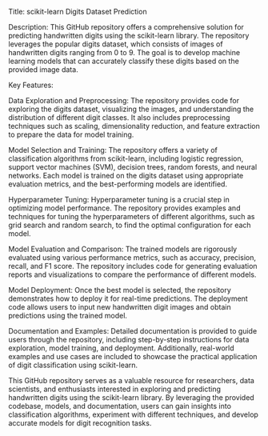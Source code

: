 Title: scikit-learn Digits Dataset Prediction

Description:
This GitHub repository offers a comprehensive solution for predicting handwritten digits using the scikit-learn library. The repository leverages the popular digits dataset, which consists of images of handwritten digits ranging from 0 to 9. The goal is to develop machine learning models that can accurately classify these digits based on the provided image data.

Key Features:

Data Exploration and Preprocessing: The repository provides code for exploring the digits dataset, visualizing the images, and understanding the distribution of different digit classes. It also includes preprocessing techniques such as scaling, dimensionality reduction, and feature extraction to prepare the data for model training.

Model Selection and Training: The repository offers a variety of classification algorithms from scikit-learn, including logistic regression, support vector machines (SVM), decision trees, random forests, and neural networks. Each model is trained on the digits dataset using appropriate evaluation metrics, and the best-performing models are identified.

Hyperparameter Tuning: Hyperparameter tuning is a crucial step in optimizing model performance. The repository provides examples and techniques for tuning the hyperparameters of different algorithms, such as grid search and random search, to find the optimal configuration for each model.

Model Evaluation and Comparison: The trained models are rigorously evaluated using various performance metrics, such as accuracy, precision, recall, and F1 score. The repository includes code for generating evaluation reports and visualizations to compare the performance of different models.

Model Deployment: Once the best model is selected, the repository demonstrates how to deploy it for real-time predictions. The deployment code allows users to input new handwritten digit images and obtain predictions using the trained model.

Documentation and Examples: Detailed documentation is provided to guide users through the repository, including step-by-step instructions for data exploration, model training, and deployment. Additionally, real-world examples and use cases are included to showcase the practical application of digit classification using scikit-learn.

This GitHub repository serves as a valuable resource for researchers, data scientists, and enthusiasts interested in exploring and predicting handwritten digits using the scikit-learn library. By leveraging the provided codebase, models, and documentation, users can gain insights into classification algorithms, experiment with different techniques, and develop accurate models for digit recognition tasks.
